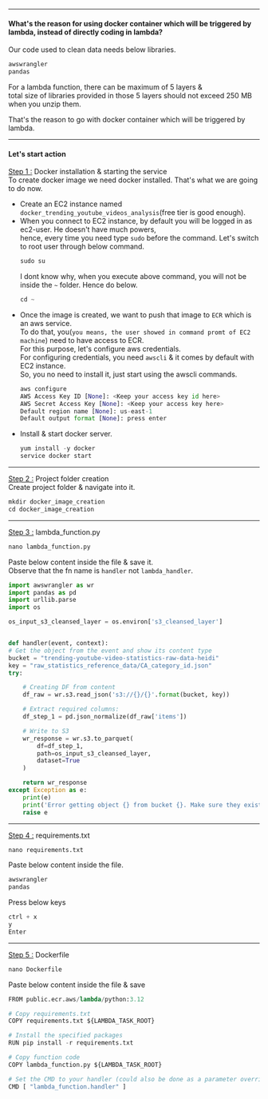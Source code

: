 ----------------------------------------------------------------------------------------------------------
#### What's the reason for using docker container which will be triggered by lambda, instead of directly coding in lambda?
Our code used to clean data needs below libraries.
```python
awswrangler
pandas
```
For a lambda function, there can be maximum of 5 layers &</br>
total size of libraries provided in those 5 layers should not exceed 250 MB when you unzip them.</br>

That's the reason to go with docker container which will be triggered by lambda.

----------------------------------------------------------------------------------------------------------
#### Let's start action 
<ins>Step 1 :</ins> Docker installation & starting the service</br>
To create docker image we need docker installed. That's what we are going to do now.</br>
- Create an EC2 instance named `docker_trending_youtube_videos_analysis`(free tier is good enough).
- When you connect to EC2 instance, by default you will be logged in as ec2-user. He doesn't have much powers,</br>
  hence, every time you need type `sudo` before the command. Let's switch to root user through below command.</br>
  ```python
  sudo su
  ```
  I dont know why, when you execute above command, you will not be inside the `~` folder. Hence do below.
  ```python
  cd ~
  ```
- Once the image is created, we want to push that image to `ECR` which is an aws service.</br>
  To do that, you(`you means, the user showed in command promt of EC2 machine`) need to have access to ECR.</br>
  For this purpose, let's configure aws credentials.</br>
  For configuring credentials, you need `awscli` & it comes by default with EC2 instance.</br>
  So, you no need to install it, just start using the awscli commands.
  ```python
  aws configure
  AWS Access Key ID [None]: <Keep your access key id here>
  AWS Secret Access Key [None]: <Keep your access key here>
  Default region name [None]: us-east-1
  Default output format [None]: press enter
  ```
- Install & start docker server.
  ```python
  yum install -y docker
  service docker start
  ```
----------------------------------------------------------------------------------------------------------
<ins>Step 2 :</ins> Project folder creation</br>
Create project folder & navigate into it.
  ```python
  mkdir docker_image_creation
  cd docker_image_creation
  ```

----------------------------------------------------------------------------------------------------------
<ins>Step 3 :</ins> lambda_function.py</br>
  ```python
  nano lambda_function.py
  ```
Paste below content inside the file & save it.</br>
Observe that the fn name is `handler` not `lambda_handler`.
  ```python
import awswrangler as wr
import pandas as pd
import urllib.parse
import os

os_input_s3_cleansed_layer = os.environ['s3_cleansed_layer']


def handler(event, context):
  # Get the object from the event and show its content type
  bucket = "trending-youtube-video-statistics-raw-data-heidi"
  key = "raw_statistics_reference_data/CA_category_id.json"
  try:

      # Creating DF from content
      df_raw = wr.s3.read_json('s3://{}/{}'.format(bucket, key))

      # Extract required columns:
      df_step_1 = pd.json_normalize(df_raw['items'])

      # Write to S3
      wr_response = wr.s3.to_parquet(
          df=df_step_1,
          path=os_input_s3_cleansed_layer,
          dataset=True
      )

      return wr_response
  except Exception as e:
      print(e)
      print('Error getting object {} from bucket {}. Make sure they exist and your bucket is in the same region as this function.'.format(key, bucket))
      raise e
  ```

----------------------------------------------------------------------------------------------------------
<ins>Step 4 :</ins> requirements.txt</br>
```python
nano requirements.txt
```
Paste below content inside the file.
```python
awswrangler
pandas
```
Press below keys
```python
ctrl + x
y
Enter
```

----------------------------------------------------------------------------------------------------------
<ins>Step 5 :</ins> Dockerfile</br>
```python
nano Dockerfile
```
Paste below content inside the file & save
```python
FROM public.ecr.aws/lambda/python:3.12

# Copy requirements.txt
COPY requirements.txt ${LAMBDA_TASK_ROOT}

# Install the specified packages
RUN pip install -r requirements.txt

# Copy function code
COPY lambda_function.py ${LAMBDA_TASK_ROOT}

# Set the CMD to your handler (could also be done as a parameter override outside of the Dockerfile)
CMD [ "lambda_function.handler" ]
```
